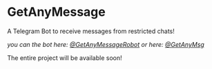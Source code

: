 # GetAnyMessage
A Telegram Bot to receive messages from restricted chats!

_you can the bot here: [@GetAnyMessageRobot](https://t.me/GetAnyMessageRobot)_
_or here: [@GetAnyMsg](https://t.me/GetAnyMsg)_

The entire project will be available soon!
